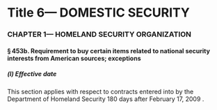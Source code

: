 
# Title 6— DOMESTIC SECURITY
### CHAPTER 1— HOMELAND SECURITY ORGANIZATION
#### § 453b. Requirement to buy certain items related to national security interests from American sources; exceptions
##### (l) Effective date

This section applies with respect to contracts entered into by the Department of Homeland Security 180 days after February 17, 2009 .
